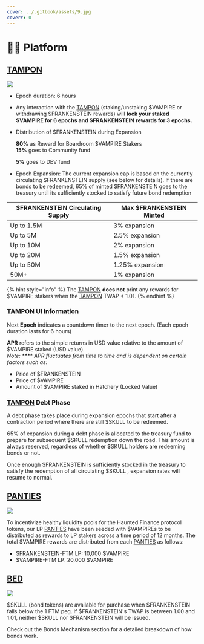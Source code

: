 ```yaml
---
cover: ../.gitbook/assets/9.jpg
coverY: 0
---
```


# 👩🔬 Platform

## [TAMPON](https://Hauntedfinance.app/TAMPON)

![](../.gitbook/assets/微信截图\_20220312175554.png)

* Epoch duration: 6 hours
* Any interaction with the [TAMPON](https://Hauntedfinance.app/TAMPON) (staking/unstaking $VAMPIRE or withdrawing $FRANKENSTEIN rewards) will **lock your staked $VAMPIRE for 6 epochs and $FRANKENSTEIN** **rewards for 3 epochs.**&#x20;
*   Distribution of $FRANKENSTEIN during Expansion

    **80%** as Reward for Boardroom $VAMPIRE Stakers\
    **15%** goes to Community fund

    **5%** goes to DEV fund
* Epoch Expansion: The current expansion cap is based on the currently circulating $FRANKENSTEIN supply (see below for details). If there are bonds to be redeemed, 65% of minted $FRANKENSTEIN goes to the treasury until its sufficiently stocked to satisfy future bond redemption

| $FRANKENSTEIN Circulating Supply | Max $FRANKENSTEIN Minted |
| ------------------------- | ----------------- |
| Up to 1.5M                | 3% expansion      |
| Up to 5M                  | 2.5% expansion    |
| Up to 10M                 | 2% expansion      |
| Up to 20M                 | 1.5% expansion    |
| Up to 50M                 | 1.25% expansion   |
| 50M+                      | 1% expansion      |

{% hint style="info" %}
The [TAMPON](https://Hauntedfinance.app/TAMPON) **does not** print any rewards for $VAMPIRE stakers when the [TAMPON](https://Hauntedfinance.app/TAMPON) TWAP < 1.01.
{% endhint %}

### [TAMPON](https://Hauntedfinance.app/TAMPON) UI Information

Next **Epoch** indicates a countdown timer to the next epoch. (Each epoch duration lasts for 6 hours)                                                                                                              &#x20;

**APR** refers to the simple returns in USD value relative to the amount of $VAMPIRE staked (USD value).\
_Note: **** APR fluctuates from time to time and is dependent on certain factors such as:_

* Price of $FRANKENSTEIN
* Price of $VAMPIRE
* Amount of $VAMPIRE staked in Hatchery (Locked Value)

### [TAMPON](https://Hauntedfinance.app/TAMPON) Debt Phase

A debt phase takes place during expansion epochs that start after a contraction period where there are still $SKULL to be redeemed.

65% of expansion during a debt phase is allocated to the treasury fund to prepare for subsequent $SKULL redemption down the road. This amount is always reserved, regardless of whether $SKULL holders are redeeming bonds or not.

Once enough $FRANKENSTEIN is sufficiently stocked in the treasury to satisfy the redemption of all circulating $SKULL , expansion rates will resume to normal.

## [PANTIES](https://Hauntedfinance.app/PANTIES)

![](../.gitbook/assets/微信截图\_20220312180313.png)

To incentivize healthy liquidity pools for the Haunted Finance protocol tokens, our LP [PANTIES](https://Hauntedfinance.app/PANTIES) have been seeded with $VAMPIREs to be distributed as rewards to LP stakers across a time period of 12 months. The total $VAMPIRE rewards are distributed from each [PANTIES](https://Hauntedfinance.app/PANTIES) as follows:

* $FRANKENSTEIN-FTM LP: 10,000 $VAMPIRE
* $VAMPIRE-FTM LP: 20,000 $VAMPIRE

## [BED](https://Hauntedfinance.app/BED)

![](../.gitbook/assets/微信截图\_20220312180433.png)

$SKULL (bond tokens) are available for purchase when $FRANKENSTEIN falls below the 1 FTM peg. If $FRANKENSTEIN's TWAP is between 1.00 and 1.01, neither $SKULL nor $FRANKENSTEIN will be issued.

Check out the Bonds Mechanism section for a detailed breakdown of how bonds work.

